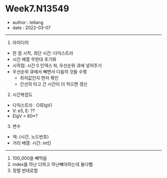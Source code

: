 # Week7.N13549

* author : tellang
* date : 2022-03-07

---

1. 아이디어

- 한 점 시작, 최단 시간: 다익스트라
- 시간 배열 무한대 초기화
- 시작점: 시간 0 인덱스 N, 우선순위 큐에 넣어주기
- 우선순위 큐에서 빼면서 다음의 것들 수행
    - 최저값인지 먼저 확인
    - 간선의 타고 간 시간이 더 적으면 갱신

2. 시간복잡도

- 다익스트라 : O(ElgV)
- V: e5, E: ??
- ElgV = 60*?

3. 변수

- 덱: (시간, 노드번호)
- 거리 배열: 시간: int[]

---

1. 100_000을 빼먹음
2. index를 하난 더하고 하난빼야하는데 둘다뺌
3. 정렬 반대로함